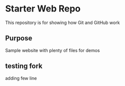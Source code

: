 # Starter Web Repo

This repository is for showing how Git and GitHub work

## Purpose

Sample website with plenty of files for demos

## testing fork
adding few line 
